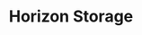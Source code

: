 ---
title: "Horizon Storage"
url: /miles-city/horizon-storage-south-tractor-avenue-3/
shop: storage rental
---